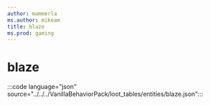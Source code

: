 ```yaml
---
author: mammerla
ms.author: mikeam
title: blaze
ms.prod: gaming
---
```


# blaze

:::code language="json" source="../../../VanillaBehaviorPack/loot_tables/entities/blaze.json":::